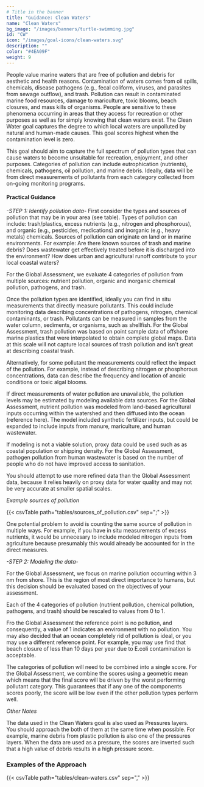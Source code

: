 ```yaml
---
# Title in the banner
title: "Guidance: Clean Waters"
name: "Clean Waters"
bg_image: "/images/banners/turtle-swimming.jpg"
id: "CW"
icon: "/images/goal-icons/clean-waters.svg"
description: ""
color: "#4EA09F"
weight: 9
---
```

People value marine waters that are free of pollution and debris for aesthetic and health reasons. Contamination of waters comes from oil spills, chemicals, disease pathogens (e.g., fecal coliform, viruses, and parasites from sewage outflow), and trash. Pollution can result in contaminated marine food resources, damage to mariculture, toxic blooms, beach closures, and mass kills of organisms. People are sensitive to these phenomena occurring in areas that they access for recreation or other purposes as well as for simply knowing that clean waters exist. The Clean Water goal captures the degree to which local waters are unpolluted by natural and human-made causes. This goal scores highest when the contamination level is zero.

This goal should aim to capture the full spectrum of pollution types that can cause waters to become unsuitable for recreation, enjoyment, and other purposes. Categories of pollution can include eutrophication (nutrients), chemicals, pathogens, oil pollution, and marine debris. Ideally, data will be from direct measurements of pollutants from each category collected from on-going monitoring programs. 

#### Practical Guidance

*-STEP 1: Identify pollution data-*
First consider the types and sources of pollution that may be in your area (see table). Types of pollution can include: trash/plastics, excess nutrients (e.g., nitrogen and phosphorous), and organic (e.g., pesticides, medications) and inorganic (e.g., heavy metals) chemicals. Sources of pollution can originate on land or in marine environments. For example: Are there known sources of trash and marine debris? Does wastewater get effectively treated before it is discharged into the environment? How does urban and agricultural runoff contribute to your local coastal waters?  

For the Global Assessment, we evaluate 4 categories of pollution from multiple sources: nutrient pollution, organic and inorganic chemical pollution, pathogens, and trash.

Once the pollution types are identified, ideally you can find in situ measurements that directly measure pollutants. This could include monitoring data describing concentrations of pathogens, nitrogen, chemical contaminants, or trash.  Pollutants can be measured in samples from the water column, sediments, or organisms, such as shellfish. For the Global Assessment, trash pollution was based on point sample data of offshore marine plastics that were interpolated to obtain complete global maps. Data at this scale will not capture local sources of trash pollution and isn't great at describing coastal trash.

Alternatively, for some pollutant the measurements could reflect the impact of the pollution. For example, instead of describing nitrogen or phosphorous concentrations, data can describe the frequency and location of anoxic conditions or toxic algal blooms. 

If direct measurements of water pollution are unavailable, the pollution levels may be estimated by modeling available data sources.  For the Global Assessment, nutrient pollution was modeled from land-based agricultural inputs occurring within the watershed and then diffused into the ocean (reference here).  The model  included synthetic fertilizer inputs, but could be expanded to include inputs from manure, mariculture, and human wastewater.   

If modeling is not a viable solution, proxy data could be used such as as coastal population or shipping density. For the Global Assessment, pathogen pollution from human wastewater is based on  the number of people who do not have improved access to sanitation.

You should attempt to use more refined data than the Global Assessment data, because it relies heavily on proxy data for water quality and may not be very accurate at smaller spatial scales. 

*_Example sources of pollution_*

{{< csvTable path="tables/sources_of_pollution.csv"  sep=";" >}}

One potential problem to avoid is counting the same source of pollution in multiple ways. For example, if you have in situ measurements of excess nutrients, it would be unnecesary to include modeled nitrogen inputs from agriculture because presumably this would already be accounted for in the direct measures.  


*-STEP 2: Modeling the data-*

For the Global Assessment, we focus on marine pollution occurring within 3 nm from shore. This is the region of most direct importance to humans, but this decision should be evaluated based on the objectives of your assessment.

Each of the 4 categories of pollution (nutrient pollution, chemical pollution, pathogens, and trash) should be rescaled to values from 0 to 1.

Fro the Global Assessment the reference point is no pollution, and consequently, a value of 1 indicates an environment with no pollution. You may also decided that an ocean completely rid of pollution is ideal, or you may use a different reference point.   For example, you may use find that beach closure of less than 10 days per year due to E.coli contamination is acceptable.  

The categories of pollution will need to be combined into a single score.  For the Global Assessment, we combine the scores using a geometric mean which means that the final score will be driven by the worst performing pollutant category. This guarantees that if any one of the components scores poorly, the score will be low even if the other pollution types perform well.

*_Other Notes_*

The data used in the Clean Waters goal is also used as Pressures layers. You should approach the both of them at the same time when possible. For example, marine debris from plastic pollution is also one of the pressures layers. When the data are used as a pressure, the scores are inverted such that a high value of debris results in a high pressure score. 


### Examples of the Approach
{{< csvTable path="tables/clean-waters.csv"  sep="," >}}
